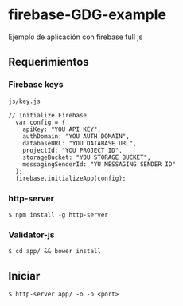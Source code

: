 # firebase-GDG-example
Ejemplo de aplicación con firebase full js

## Requerimientos

### Firebase keys
`` js/key.js ``
```
// Initialize Firebase
  var config = {
    apiKey: "YOU API KEY",
    authDomain: "YOU AUTH DOMAIN",
    databaseURL: "YOU DATABASE URL",
    projectId: "YOU PROJECT ID",
    storageBucket: "YOU STORAGE BUCKET",
    messagingSenderId: "YU MESSAGING SENDER ID"
  };
  firebase.initializeApp(config);
```

### http-server

``$ npm install -g http-server ``

### Validator-js

``$ cd app/ && bower install ``

## Iniciar

``$ http-server app/ -o -p <port> ``
